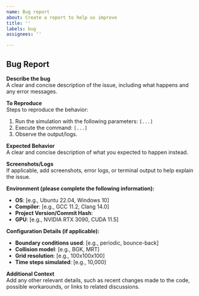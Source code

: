 ```yaml
---
name: Bug report
about: Create a report to help us improve
title: ''
labels: bug
assignees: ''

---
```


## Bug Report

**Describe the bug**  
A clear and concise description of the issue, including what happens and any error messages.

**To Reproduce**  
Steps to reproduce the behavior:
1. Run the simulation with the following parameters: `[...]`
2. Execute the command: `[...]`
3. Observe the output/logs.

**Expected Behavior**  
A clear and concise description of what you expected to happen instead.

**Screenshots/Logs**  
If applicable, add screenshots, error logs, or terminal output to help explain the issue.

**Environment (please complete the following information):**  
- **OS**: [e.g., Ubuntu 22.04, Windows 10]  
- **Compiler**: [e.g., GCC 11.2, Clang 14.0]  
- **Project Version/Commit Hash**: 
- **GPU**: [e.g., NVIDIA RTX 3090, CUDA 11.5]  

**Configuration Details (if applicable):**  
- **Boundary conditions used**: [e.g., periodic, bounce-back]  
- **Collision model**: [e.g., BGK, MRT]  
- **Grid resolution**: [e.g., 100x100x100]  
- **Time steps simulated**: [e.g., 10,000]  

**Additional Context**  
Add any other relevant details, such as recent changes made to the code, possible workarounds, or links to related discussions.

